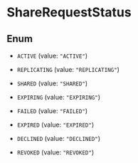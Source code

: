 

# ShareRequestStatus

## Enum


* `ACTIVE` (value: `"ACTIVE"`)

* `REPLICATING` (value: `"REPLICATING"`)

* `SHARED` (value: `"SHARED"`)

* `EXPIRING` (value: `"EXPIRING"`)

* `FAILED` (value: `"FAILED"`)

* `EXPIRED` (value: `"EXPIRED"`)

* `DECLINED` (value: `"DECLINED"`)

* `REVOKED` (value: `"REVOKED"`)



